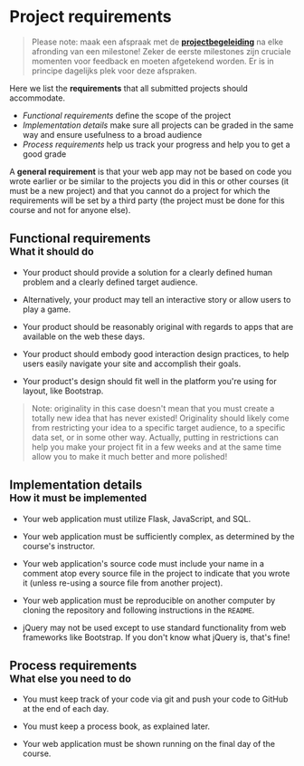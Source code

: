 # Project requirements

> Please note: maak een afspraak met de **[projectbegeleiding](http://calendly.com/app-studio/assistentie-parttime)** na elke afronding van een milestone! Zeker de eerste milestones zijn cruciale momenten voor feedback en moeten afgetekend worden. Er is in principe dagelijks plek voor deze afspraken.

Here we list the **requirements** that all submitted projects should accommodate.

- *Functional requirements* define the scope of the project
- *Implementation details* make sure all projects can be graded in the same way and ensure usefulness to a broad audience
- *Process requirements* help us track your progress and help you to get a good grade

A **general requirement** is that your web app may not be based on code you wrote earlier or be similar to the projects you did in this or other courses (it must be a new project) and that you cannot do a project for which the requirements will be set by a third party (the project must be done for this course and not for anyone else).

## Functional requirements<br><small>What it should do</small>

- Your product should provide a solution for a clearly defined human problem and a clearly defined target audience.

- Alternatively, your product may tell an interactive story or allow users to play a game.

- Your product should be reasonably original with regards to apps that are available on the web these days.

- Your product should embody good interaction design practices, to help users easily navigate your site and accomplish their goals.

- Your product's design should fit well in the platform you're using for layout, like Bootstrap.

> Note: originality in this case doesn't mean that you must create a totally new idea that has never existed! Originality should likely come from restricting your idea to a specific target audience, to a specific data set, or in some other way. Actually, putting in restrictions can help you make your project fit in a few weeks and at the same time allow you to make it much better and more polished!

## Implementation details<br><small>How it must be implemented</small>

- Your web application must utilize Flask, JavaScript, and SQL.

- Your web application must be sufficiently complex, as determined by the course's instructor.

- Your web application's source code must include your name in a comment atop every source file in the project to indicate that you wrote it (unless re-using a source file from another project).

- Your web application must be reproducible on another computer by cloning the repository and following instructions in the `README`.

- jQuery may not be used except to use standard functionality from web frameworks like Bootstrap. If you don't know what jQuery is, that's fine!

## Process requirements<br><small>What else you need to do</small>

- You must keep track of your code via git and push your code to GitHub at the end of each day.

- You must keep a process book, as explained later.

- Your web application must be shown running on the final day of the course.
